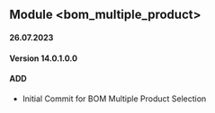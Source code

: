 ## Module <bom_multiple_product>

#### 26.07.2023
#### Version 14.0.1.0.0
#### ADD
- Initial Commit for BOM Multiple Product Selection
